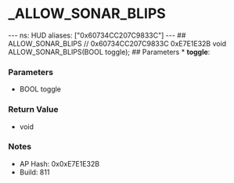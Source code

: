 # _ALLOW_SONAR_BLIPS

--- ns: HUD aliases: ["0x60734CC207C9833C"] --- ## ALLOW_SONAR_BLIPS  // 0x60734CC207C9833C 0xE7E1E32B void ALLOW_SONAR_BLIPS(BOOL toggle);  ## Parameters * **toggle**:

### Parameters
* BOOL toggle

### Return Value
* void

### Notes
* AP Hash: 0x0xE7E1E32B
* Build: 811

